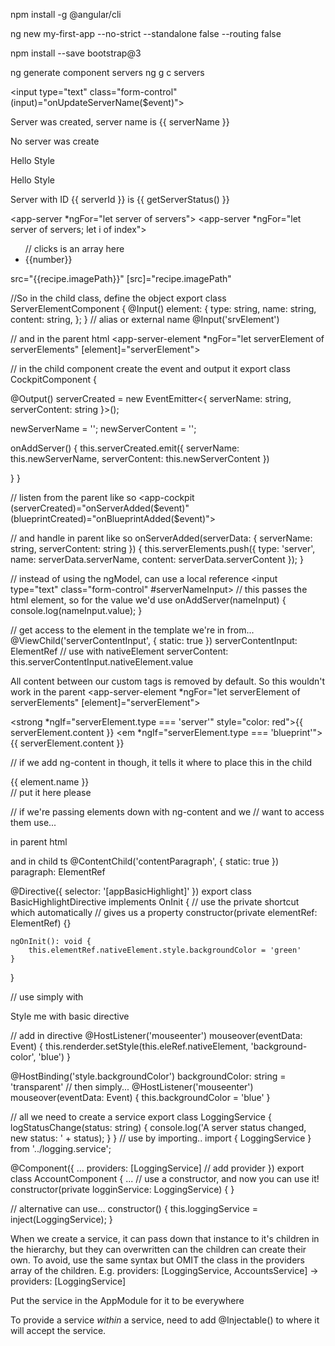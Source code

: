 
npm install -g @angular/cli

<!-- Create an angular project -->
ng new my-first-app --no-strict --standalone false --routing false

<!-- Install bootstrap -->
npm install --save bootstrap@3

<!-- Generate a component -->
<!-- shorthand  -->
ng generate component servers
ng g c servers 

<!-- use $event -->
<input type="text" class="form-control" (input)="onUpdateServerName($event)">

<!-- ngIf -->
<p *ngIf="serverCreated; else noServer">Server was created, server name is {{
    serverName }}</p>
<ng-template #noServer>
    <p>No server was create</p>
</ng-template>

<!-- ngStyle - can ommit '' with camelCase version -->
<p [ngStyle]="{'background-color': red}">Hello Style</p>
<p [ngStyle]="{backgroundColor: blue}">Hello Style</p>

<!-- ngClass - class: followed by condition -->
<p [ngClass]="{online: serverStatus === 'online' }">
    Server with ID {{ serverId }} is {{ getServerStatus() }}
</p>

<!-- ngFor - second let to get index-->
<app-server *ngFor="let server of servers"></app-server>
<app-server *ngFor="let server of servers; let i of index"></app-server>
<ul> // clicks is an array here
    <li *ngFor="let number of clicks" [ngClass]="{fifthElement: number >= 4}">{{number}}</li>
</ul>

<!-- image src with a url -->
src="{{recipe.imagePath}}" 
[src]="recipe.imagePath"


<!-- @Input - to make a custon bindable property -->
//So in the child class, define the object
export class ServerElementComponent {
  @Input() element: {
    type: string, name: string, content: string,
  };
}
// alias or external name
@Input('srvElement')

// and in the parent html
<app-server-element *ngFor="let serverElement of serverElements" [element]="serverElement"></app-server-element>


<!-- @Output - create our own custom bindable event -->

// in the child component create the event and output it
export class CockpitComponent {

  @Output() serverCreated = new EventEmitter<{ serverName: string, serverContent: string }>();

  newServerName = '';
  newServerContent = '';

  onAddServer() {
    this.serverCreated.emit({
      serverName: this.newServerName,
      serverContent: this.newServerContent
    })

  }
}

// listen from the parent like so
<app-cockpit (serverCreated)="onServerAdded($event)" (blueprintCreated)="onBlueprintAdded($event)">

// and handle in parent like so
onServerAdded(serverData: { serverName: string, serverContent: string }) {
    this.serverElements.push({
      type: 'server',
      name: serverData.serverName,
      content: serverData.serverContent
    });
  }


  <!-- Local references in templates -->
  // instead of using the ngModel, can use a local reference
  <input type="text" class="form-control" #serverNameInput>
  // this passes the html element, so for the value we'd use
  onAddServer(nameInput) {
    console.log(nameInput.value);
  }

<!-- ViewChild -->
// get access to the element in the template we're in from...
@ViewChild('serverContentInput', { static: true }) serverContentInput: ElementRef
// use with nativeElement
serverContent: this.serverContentInput.nativeElement.value

<!-- ng-content -->
All content between our custom tags is removed by default. 
So this wouldn't work in the parent
<app-server-element *ngFor="let serverElement of serverElements" [element]="serverElement">
    <p>
        <strong *ngIf="serverElement.type === 'server'" style="color: red">{{ serverElement.content }}</strong>
        <em *ngIf="serverElement.type === 'blueprint'">{{ serverElement.content }}</em>
    </p>
</app-server-element>
// if we add ng-content in though, it tells it where to place this in the child
<div class="panel panel-default">
    <div class="panel-heading">{{ element.name }}</div>
    <div class="panel-body">
        <ng-content></ng-content> // put it here please
    </div>
</div>

<!-- ContentChild -->
// if we're passing elements down with ng-content and we
// want to access them use...
 
<p #contentParagraph> in parent html

and in child ts
 @ContentChild('contentParagraph', { static: true }) paragraph: ElementRef  



 <!-- custom directive -->
@Directive({
    selector: '[appBasicHighlight]'
})
export class BasicHighlightDirective implements OnInit {
    // use the private shortcut which automatically
    // gives us a property
    constructor(private elementRef: ElementRef) {}

    ngOnInit(): void {
        this.elementRef.nativeElement.style.backgroundColor = 'green'
    }
}

// use simply with
<p appBasicHighlight>Style me with basic directive</p>

<!-- host listener - use any events even your own -->
// add in directive
@HostListener('mouseenter') mouseover(eventData: Event) {
    this.renderder.setStyle(this.eleRef.nativeElement, 'background-color', 'blue')
  }

  <!-- Host binding - access any property in directive -->
  @HostBinding('style.backgroundColor') backgroundColor: string = 'transparent'
  // then simply...
  @HostListener('mouseenter') mouseover(eventData: Event) {
    this.backgroundColor = 'blue'
  }

<!-- Services -->
// all we need to create a service
export class LoggingService {
    logStatusChange(status: string) {
        console.log('A server status changed, new status: ' + status);
    }
}
// use by importing..
import { LoggingService } from '../logging.service';

@Component({
  ...
  providers: [LoggingService] // add provider
})
export class AccountComponent {
  ...
  // use a constructor, and now you can use it!
  constructor(private logginService: LoggingService) { }

  // alternative can use...
  constructor() {
    this.loggingService = inject(LoggingService);
  }

  <!-- Hierarchy Services -->
  When we create a service, it can pass down that instance to it's children in the hierarchy, but they can overwritten can the children can create their own.  To avoid, use the same syntax but OMIT the class in the providers array of the children. E.g.
  providers: [LoggingService, AccountsService] -> providers: [LoggingService]

  Put the service in the AppModule for it to be everywhere

  To provide a service *within* a service, need to add @Injectable() to where it will accept the service. 
  
